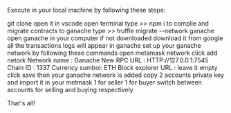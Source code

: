 Execute in your local machine by following these steps:

git clone
open it in vscode
open terminal type >> npm i
to complie and migrate contracts to ganache type >> truffle migrate --network ganache
open ganache in your computer if not downloaded download it from google
all the transactions logs will appear in ganache
set up your ganache network by following these commands
open metamask network
click add netork
Network name : Ganache
New RPC URL : HTTP://127.0.0.1:7545
Chain ID : 1337
Currency sumbol: ETH
Block explorer URL : leave it empty
click save then your ganache network is added
copy 2 accounts private key and import it in your metmask
1 for seller
1 for buyer
switch between accounts for selling and buying respectively

That's all!
